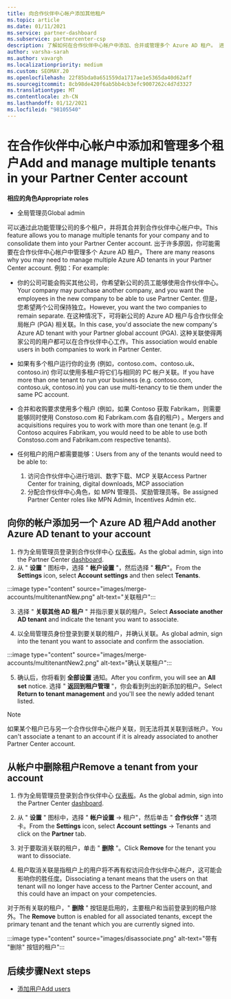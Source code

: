 ```yaml
---
title: 向合作伙伴中心帐户添加其他租户
ms.topic: article
ms.date: 01/11/2021
ms.service: partner-dashboard
ms.subservice: partnercenter-csp
description: 了解如何在合作伙伴中心帐户中添加、合并或管理多个 Azure AD 租户。 进一步了解你可能想要执行的一些原因。
author: varsha-sarah
ms.author: vavargh
ms.localizationpriority: medium
ms.custom: SEOMAY.20
ms.openlocfilehash: 22f85bda0a651559da1717ae1e5365da40d62aff
ms.sourcegitcommit: 8cb98de420f6ab5bb4cb3efc9007262c4d7d3327
ms.translationtype: MT
ms.contentlocale: zh-CN
ms.lasthandoff: 01/12/2021
ms.locfileid: "98105540"
---
```

# <a name="add-and-manage-multiple-tenants-in-your-partner-center-account"></a><span data-ttu-id="ca150-104">在合作伙伴中心帐户中添加和管理多个租户</span><span class="sxs-lookup"><span data-stu-id="ca150-104">Add and manage multiple tenants in your Partner Center account</span></span>


<span data-ttu-id="ca150-105">**相应的角色**</span><span class="sxs-lookup"><span data-stu-id="ca150-105">**Appropriate roles**</span></span>

- <span data-ttu-id="ca150-106">全局管理员</span><span class="sxs-lookup"><span data-stu-id="ca150-106">Global admin</span></span>

<span data-ttu-id="ca150-107">可以通过此功能管理公司的多个租户，并将其合并到合作伙伴中心帐户中。</span><span class="sxs-lookup"><span data-stu-id="ca150-107">This feature allows you to manage multiple tenants for your company and to consolidate them into your Partner Center account.</span></span> <span data-ttu-id="ca150-108">出于许多原因，你可能需要在合作伙伴中心帐户中管理多个 Azure AD 租户。</span><span class="sxs-lookup"><span data-stu-id="ca150-108">There are many reasons why you may need to manage multiple Azure AD tenants in your Partner Center account.</span></span> <span data-ttu-id="ca150-109">例如：</span><span class="sxs-lookup"><span data-stu-id="ca150-109">For example:</span></span>

- <span data-ttu-id="ca150-110">你的公司可能会购买其他公司，你希望新公司的员工能够使用合作伙伴中心。</span><span class="sxs-lookup"><span data-stu-id="ca150-110">Your company may purchase another company, and you want the employees in the new company to be able to use Partner Center.</span></span> <span data-ttu-id="ca150-111">但是，您希望两个公司保持独立。</span><span class="sxs-lookup"><span data-stu-id="ca150-111">However, you want the two companies to remain separate.</span></span> <span data-ttu-id="ca150-112">在这种情况下，可将新公司的 Azure AD 租户与合作伙伴全局帐户 (PGA) 相关联。</span><span class="sxs-lookup"><span data-stu-id="ca150-112">In this case, you'd associate the new company's Azure AD tenant with your Partner global account (PGA).</span></span> <span data-ttu-id="ca150-113">这种关联使得两家公司的用户都可以在合作伙伴中心工作。</span><span class="sxs-lookup"><span data-stu-id="ca150-113">This association would enable users in both companies to work in Partner Center.</span></span>

- <span data-ttu-id="ca150-114">如果有多个租户运行你的业务 (例如，contoso.com、contoso.uk、contoso.in) 你可以使用多租户将它们与相同的 PC 帐户关联。</span><span class="sxs-lookup"><span data-stu-id="ca150-114">If you have more than one tenant to run your business (e.g. contoso.com, contoso.uk, contoso.in) you can use multi-tenancy to tie them under the same PC account.</span></span>

- <span data-ttu-id="ca150-115">合并和收购要求使用多个租户 (例如，如果 Contoso 获取 Fabrikam，则需要能够同时使用 Constoso.com 和 Fabrikam.com 各自的租户) 。</span><span class="sxs-lookup"><span data-stu-id="ca150-115">Mergers and acquisitions requires you to work with more than one tenant (e.g. If Contoso acquires Fabrikam, you would need to be able to use both Constoso.com and Fabrikam.com respective tenants).</span></span>

- <span data-ttu-id="ca150-116">任何租户的用户都需要能够：</span><span class="sxs-lookup"><span data-stu-id="ca150-116">Users from any of the tenants would need to be able to:</span></span>
    1.  <span data-ttu-id="ca150-117">访问合作伙伴中心进行培训、数字下载、MCP 关联</span><span class="sxs-lookup"><span data-stu-id="ca150-117">Access Partner Center for training, digital downloads, MCP association</span></span>
    2.  <span data-ttu-id="ca150-118">分配合作伙伴中心角色，如 MPN 管理员、奖励管理员等。</span><span class="sxs-lookup"><span data-stu-id="ca150-118">Be assigned Partner Center roles like MPN Admin, Incentives Admin etc.</span></span>


## <a name="add-another-azure-ad-tenant-to-your-account"></a><span data-ttu-id="ca150-119">向你的帐户添加另一个 Azure AD 租户</span><span class="sxs-lookup"><span data-stu-id="ca150-119">Add another Azure AD tenant to your account</span></span>

1. <span data-ttu-id="ca150-120">作为全局管理员登录到合作伙伴中心 [仪表板](https://partner.microsoft.com/dashboard)。</span><span class="sxs-lookup"><span data-stu-id="ca150-120">As the global admin, sign into the Partner Center [dashboard](https://partner.microsoft.com/dashboard).</span></span>
1. <span data-ttu-id="ca150-121">从 " **设置** " 图标中，选择 " **帐户设置** "，然后选择 " **租户**"。</span><span class="sxs-lookup"><span data-stu-id="ca150-121">From the **Settings** icon, select **Account settings** and then select **Tenants**.</span></span>
 
:::image type="content" source="images/merge-accounts/multitenantNew.png" alt-text="关联租户"::: 

3. <span data-ttu-id="ca150-123">选择 " **关联其他 AD 租户** " 并指示要关联的租户。</span><span class="sxs-lookup"><span data-stu-id="ca150-123">Select **Associate another AD tenant** and indicate the tenant you want to associate.</span></span>

1. <span data-ttu-id="ca150-124">以全局管理员身份登录到要关联的租户，并确认关联。</span><span class="sxs-lookup"><span data-stu-id="ca150-124">As global admin, sign into the tenant you want to associate and confirm the association.</span></span> 

:::image type="content" source="images/merge-accounts/multitenantNew2.png" alt-text="确认关联租户"::: 

5. <span data-ttu-id="ca150-126">确认后，你将看到 **全部设置** 通知。</span><span class="sxs-lookup"><span data-stu-id="ca150-126">After you confirm, you will see an **All set** notice.</span></span>  <span data-ttu-id="ca150-127">选择 " **返回到租户管理** "，你会看到列出的新添加的租户。</span><span class="sxs-lookup"><span data-stu-id="ca150-127">Select **Return to tenant management** and you'll see the newly added tenant listed.</span></span> 
 

>[!NOTE]
><span data-ttu-id="ca150-128">如果某个租户已与另一个合作伙伴中心帐户关联，则无法将其关联到该帐户。</span><span class="sxs-lookup"><span data-stu-id="ca150-128">You can't associate a tenant to an account if it is already associated to another Partner Center account.</span></span>


## <a name="remove-a-tenant-from-your-account"></a><span data-ttu-id="ca150-129">从帐户中删除租户</span><span class="sxs-lookup"><span data-stu-id="ca150-129">Remove a tenant from your account</span></span>
 
1. <span data-ttu-id="ca150-130">作为全局管理员登录到合作伙伴中心 [仪表板](https://partner.microsoft.com/dashboard)。</span><span class="sxs-lookup"><span data-stu-id="ca150-130">As the global admin, sign into the Partner Center [dashboard](https://partner.microsoft.com/dashboard).</span></span>

1. <span data-ttu-id="ca150-131">从 " **设置** " 图标中，选择 " **帐户设置** -> 租户"，然后单击 " **合作伙伴** " 选项卡。</span><span class="sxs-lookup"><span data-stu-id="ca150-131">From the **Settings** icon, select **Account settings** -> Tenants and click on the **Partner** tab.</span></span>
 
3. <span data-ttu-id="ca150-132">对于要取消关联的租户，单击 " **删除** "。</span><span class="sxs-lookup"><span data-stu-id="ca150-132">Click **Remove** for the tenant you want to dissociate.</span></span>

4. <span data-ttu-id="ca150-133">租户取消关联是指租户上的用户将不再有权访问合作伙伴中心帐户，这可能会影响你的胜任度。</span><span class="sxs-lookup"><span data-stu-id="ca150-133">Dissociating a tenant means that the users on that tenant will no longer have access to the Partner Center account, and this could have an impact on your competencies.</span></span> 

<span data-ttu-id="ca150-134">对于所有关联的租户，" **删除** " 按钮是启用的，主要租户和当前登录到的租户除外。</span><span class="sxs-lookup"><span data-stu-id="ca150-134">The **Remove** button is enabled for all associated tenants, except the primary tenant and the tenant which you are currently signed into.</span></span>

:::image type="content" source="images/disassociate.png" alt-text="带有 &quot;删除&quot; 按钮的租户":::
 

## <a name="next-steps"></a><span data-ttu-id="ca150-136">后续步骤</span><span class="sxs-lookup"><span data-stu-id="ca150-136">Next steps</span></span>

- [<span data-ttu-id="ca150-137">添加用户</span><span class="sxs-lookup"><span data-stu-id="ca150-137">Add users</span></span>](create-user-accounts-and-set-permissions.md)






